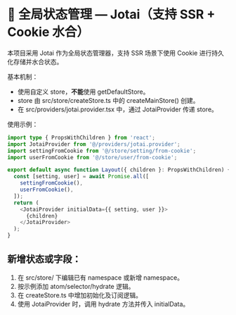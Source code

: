# 🧠 全局状态管理 — Jotai（支持 SSR + Cookie 水合）

本项目采用 Jotai 作为全局状态管理器，支持 SSR 场景下使用 Cookie 进行持久化存储并水合状态。

基本机制：
- 使用自定义 store，**不能**使用 getDefaultStore。
- store 由 src/store/createStore.ts 中的 createMainStore() 创建。
- 在 src/providers/jotai.provider.tsx 中，通过 JotaiProvider 传递 store。

使用示例：

```typescript jsx
import type { PropsWithChildren } from 'react';
import JotaiProvider from '@/providers/jotai.provider';
import settingFromCookie from '@/store/setting/from-cookie';
import userFromCookie from '@/store/user/from-cookie';

export default async function Layout({ children }: PropsWithChildren) {
  const [setting, user] = await Promise.all([
    settingFromCookie(),
    userFromCookie(),
  ]);
  return (
    <JotaiProvider initialData={{ setting, user }}>
      {children}
    </JotaiProvider>
  );
}
```

## 新增状态或字段：

1. 在 src/store/ 下编辑已有 namespace 或新增 namespace。
2. 按示例添加 atom/selector/hydrate 逻辑。
3. 在 createStore.ts 中增加初始化及订阅逻辑。
4. 使用 JotaiProvider 时，调用 hydrate 方法并传入 initialData。
